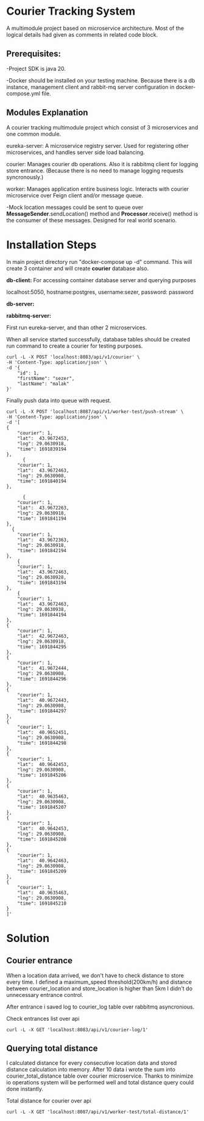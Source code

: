 # Courier Tracking System

A multimodule project based on microservice architecture. Most of the logical details had given as comments in related code block.

## Prerequisites:

-Project SDK is java 20.

-Docker should be installed on your testing machine. Because there is a db instance, management client and rabbit-mq server configuration in docker-compose.yml file.

## Modules Explanation

A courier tracking multimodule project which consist of 3 microservices and one common module.

eureka-server: A microservice registry server. Used for registering other microservices, and handles server side load balancing.

courier: Manages courier db operations. Also it is rabbitmq client for logging store entrance. (Because there is no need to manage logging requests syncronously.)

worker: Manages application entire business logic. Interacts with courier microservice over Feign client and/or message queue.

-Mock location messages could be sent to queue over **MessageSender**.sendLocation() method and **Processor**.receive() method is the consumer of these messages. Designed for real world scenario.


# Installation Steps

In main project directory run "docker-compose up -d" command. This will create 3 container and will create **courier** database also.

**db-client:** For accessing container database server and querying purposes

localhost:5050, hostname:postgres, username:sezer, password: password

**db-server:**

**rabbitmq-server:**

First run eureka-server, and than other 2 microservices.

When all service started successfully, database tables should be created run command to create a courier for testing purposes.

```
curl -L -X POST 'localhost:8083/api/v1/courier' \
-H 'Content-Type: application/json' \
-d '{
    "id": 1,
    "firstName": "sezer",
    "lastName": "malak"
}'
```

Finally push data into queue with request.

```
curl -L -X POST 'localhost:8087/api/v1/worker-test/push-stream' \
-H 'Content-Type: application/json' \
-d '[
{
	"courier": 1,
	"lat":  43.9672453,
	"lng": 29.0630918,
	"time": 1691839194
},
      {
	"courier": 1,
	"lat":  43.9672463,
	"lng": 29.0630908,
	"time": 1691840194
},

      {
	"courier": 1,
	"lat":  43.9672263,
	"lng": 29.0630918,
	"time": 1691841194
},
  {
	"courier": 1,
	"lat":  43.9672363,
	"lng": 29.0630918,
	"time": 1691842194
},
    {
	"courier": 1,
	"lat":  43.9672463,
	"lng": 29.0630928,
	"time": 1691843194
},
    {
	"courier": 1,
	"lat":  43.9672463,
	"lng": 29.0630938,
	"time": 1691844194
},
{
	"courier": 1,
	"lat":  42.9672463,
	"lng": 29.0630918,
	"time": 1691844295
},
{
	"courier": 1,
	"lat":  41.9672444,
	"lng": 29.0630908,
	"time": 1691844296
},
{
	"courier": 1,
	"lat":  40.9672443,
	"lng": 29.0630908,
	"time": 1691844297
},
{
	"courier": 1,
	"lat":  40.9652451,
	"lng": 29.0630908,
	"time": 1691844298
},
{
	"courier": 1,
	"lat":  40.9642453,
	"lng": 29.0630908,
	"time": 1691845206
},
{
	"courier": 1,
	"lat":  40.9635463,
	"lng": 29.0630908,
	"time": 1691845207
},
{
	"courier": 1,
	"lat":  40.9642453,
	"lng": 29.0630908,
	"time": 1691845208
},
{
	"courier": 1,
	"lat":  40.9642463,
	"lng": 29.0630908,
	"time": 1691845209
},
{
	"courier": 1,
	"lat":  40.9635463,
	"lng": 29.0630908,
	"time": 1691845210
}
]'
```


# Solution

## Courier entrance

When a location data arrived, we don't have to check distance to store every time. I defined a maximum_speed threshold(200km/h) and distance between courier_location and store_location is higher than 5km I didn't do unnecessary entrance control.

After entrance i saved log to courier_log table over rabbitmq asyncronious.

Check entrances list over api

```
curl -L -X GET 'localhost:8083/api/v1/courier-log/1'
```

## Querying total distance

I calculated distance for every consecutive location data and stored distance calculation into memory. After 10 data i wrote the sum into courier_total_distance table over courier microservice. Thanks to minimize io operations system will be performed well and total distance query could done instantly.

Total distance for courier over api

```
curl -L -X GET 'localhost:8087/api/v1/worker-test/total-distance/1'
```
